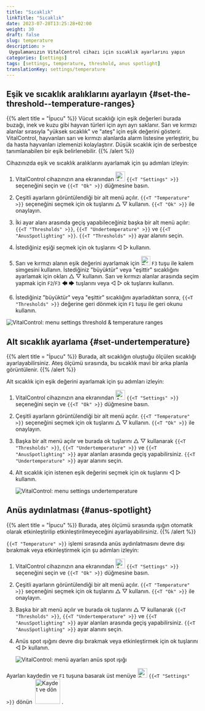 ```yaml
---
title: "Sıcaklık"
linkTitle: "Sıcaklık"
date: 2023-07-28T13:25:28+02:00
weight: 30
draft: false
slug: temperature
description: >
 Uygulamanızın VitalControl cihazı için sıcaklık ayarlarını yapın
categories: [settings]
tags: [settings, temperature, threshold, anus spotlight]
translationKey: settings/temperature
---
```

## Eşik ve sıcaklık aralıklarını ayarlayın {#set-the-threshold--temperature-ranges}
{{% alert title = "İpucu" %}}
Vücut sıcaklığı için eşik değerleri burada buzağı, inek ve kuzu gibi hayvan türleri için ayrı ayrı saklanır. Sarı ve kırmızı alanlar sırasıyla "yüksek sıcaklık" ve "ateş" için eşik değerini gösterir. VitalControl, hayvanları sarı ve kırmızı alanlarda alarm listesine yerleştirir, bu da hasta hayvanları izlemenizi kolaylaştırır. Düşük sıcaklık için de serbestçe tanımlanabilen bir eşik belirlenebilir.
{{% /alert %}}

Cihazınızda eşik ve sıcaklık aralıklarını ayarlamak için şu adımları izleyin:

1. VitalControl cihazınızın ana ekranından <img src="/icons/gear.svg" width="25" align="bottom" alt="Ayarlar" /> `{{<T "Settings" >}}` seçeneğini seçin ve `{{<T "Ok" >}}` düğmesine basın.

2. Çeşitli ayarların görüntülendiği bir alt menü açılır. `{{<T "Temperature" >}}` seçeneğini seçmek için ok tuşlarını △ ▽ kullanın. `{{<T "Ok" >}}` ile onaylayın.

3. İki ayar alanı arasında geçiş yapabileceğiniz başka bir alt menü açılır: `{{<T "Thresholds" >}}`, `{{<T "Undertemperature" >}}` ve `{{<T "AnusSpotlighting" >}}`. `{{<T "Thresholds" >}}` ayar alanını seçin.

4. İstediğiniz eşiği seçmek için ok tuşlarını ◁ ▷ kullanın.

5. Sarı ve kırmızı alanın eşik değerini ayarlamak için <img src="/icons/actions/edit.svg" width="24" align="bottom" alt="Bearbeiten" /> `F3` tuşu ile kalem simgesini kullanın. İstediğiniz "büyüktür" veya "eşittir" sıcaklığını ayarlamak için okları △ ▽ kullanın. Sarı ve kırmızı alanlar arasında seçim yapmak için `F2`/`F3` 🡄 🡆 tuşlarını veya ◁ ▷ ok tuşlarını kullanın.

6. İstediğiniz "büyüktür" veya "eşittir" sıcaklığını ayarladıktan sonra, `{{<T "Thresholds" >}}` değerine geri dönmek için `F1` tuşu ile geri okunu kullanın.

![VitalControl: menu settings threshold & temperature ranges](../images/threshold.png "Threshold & Temperature ranges")

## Alt sıcaklık ayarlama {#set-undertemperature}
{{% alert title = "İpucu" %}}
Burada, alt sıcaklığın oluştuğu ölçülen sıcaklığı ayarlayabilirsiniz. Ateş ölçümü sırasında, bu sıcaklık mavi bir arka planla görüntülenir.
{{% /alert %}}

Alt sıcaklık için eşik değerini ayarlamak için şu adımları izleyin:

1. VitalControl cihazınızın ana ekranından <img src="/icons/gear.svg" width="25" align="bottom" alt="Ayarlar" /> `{{<T "Settings" >}}` seçeneğini seçin ve `{{<T "Ok" >}}` düğmesine basın.

2. Çeşitli ayarların görüntülendiği bir alt menü açılır. `{{<T "Temperature" >}}` seçeneğini seçmek için ok tuşlarını △ ▽ kullanın. `{{<T "Ok" >}}` ile onaylayın.

3. Başka bir alt menü açılır ve burada ok tuşlarını △ ▽ kullanarak `{{<T "Thresholds" >}}`, `{{<T "Undertemperature" >}}` ve `{{<T "AnusSpotlighting" >}}` ayar alanları arasında geçiş yapabilirsiniz. `{{<T "Undertemperature" >}}` ayar alanını seçin.

4. Alt sıcaklık için istenen eşik değerini seçmek için ok tuşlarını ◁ ▷ kullanın.

    ![VitalControl: menu settings undertemperature](../images/undertemperature.png "Undertemperature")

## Anüs aydınlatması {#anus-spotlight}
{{% alert title = "İpucu" %}}
Burada, ateş ölçümü sırasında ışığın otomatik olarak etkinleştirilip etkinleştirilmeyeceğini ayarlayabilirsiniz.
{{% /alert %}}

`{{<T "Temperature" >}}` işlemi sırasında anüs aydınlatmasını devre dışı bırakmak veya etkinleştirmek için şu adımları izleyin:

1. VitalControl cihazınızın ana ekranından <img src="/icons/gear.svg" width="25" align="bottom" alt="Ayarlar" /> `{{<T "Settings" >}}` seçeneğini seçin ve `{{<T "Ok" >}}` düğmesine basın.

2. Çeşitli ayarların görüntülendiği bir alt menü açılır. `{{<T "Temperature" >}}` seçeneğini seçmek için ok tuşlarını △ ▽ kullanın. `{{<T "Ok" >}}` ile onaylayın.

3. Başka bir alt menü açılır ve burada ok tuşlarını △ ▽ kullanarak `{{<T "Thresholds" >}}`, `{{<T "Undertemperature" >}}` ve `{{<T "AnusSpotlighting" >}}` ayar alanları arasında geçiş yapabilirsiniz. `{{<T "AnusSpotlighting" >}}` ayar alanını seçin.


4. Anüs spot ışığını devre dışı bırakmak veya etkinleştirmek için ok tuşlarını ◁ ▷ kullanın.

    ![VitalControl: menü ayarları anüs spot ışığı](../images/anusspotlight.png "Anüs spot ışığı")

Ayarları kaydedin ve `F1` tuşuna basarak üst menüye <img src="/icons/gear.svg" width="25" align="bottom" alt="Settings" /> `{{<T "Settings" >}}` dönün &nbsp;<img src="/icons/footer/save_exit.svg" width="65" align="bottom" alt="Kaydet ve dön" />&nbsp;.
